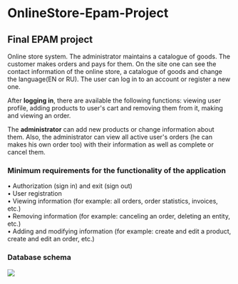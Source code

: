 # OnlineStore-Epam-Project
## Final EPAM project ##

Online store system. The administrator maintains a catalogue of goods. The customer makes orders and pays for them. On the site one can see the contact information of the online store, a catalogue of goods and change the language(EN or RU). The user can log in to an account or register a new one.

After **logging in**, there are available the following functions: viewing user profile, adding products to user's cart and removing them from it, making and viewing an order.

The **administrator** can add new products or change information about them. Also, the administrator can view all active user's orders (he can makes his own order too) with their information as well as complete or cancel them.





### Minimum requirements for the functionality of the application ###

• Authorization (sign in) and exit (sign out)  
• User registration  
• Viewing information (for example: all orders, order statistics, invoices, etc.)  
• Removing information (for example: canceling an order, deleting an entity, etc.)  
• Adding and modifying information (for example: create and edit a product, create and edit an order, etc.)

### Database schema ###

![](D:\IntellijProjects\OnlineStore\src\main\webapp\static\images\database-schema.png)
